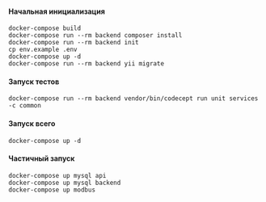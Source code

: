 #### Начальная инициализация
```
docker-compose build
docker-compose run --rm backend composer install
docker-compose run --rm backend init
cp env.example .env
docker-compose up -d
docker-compose run --rm backend yii migrate
```

#### Запуск тестов
```
docker-compose run --rm backend vendor/bin/codecept run unit services -c common
```

#### Запуск всего
```
docker-compose up -d
```

#### Частичный запуск
```
docker-compose up mysql api
docker-compose up mysql backend
docker-compose up modbus
```